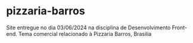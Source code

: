 # pizzaria-barros
 Site entregue no dia 03/06/2024 na disciplina de Desenvolvimento Front-end. Tema comercial relacionado à Pizzaria Barros, Brasilia
